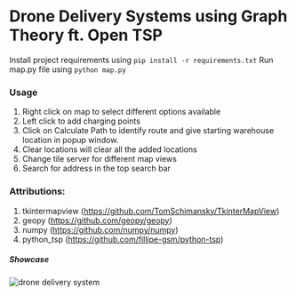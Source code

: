 # Drone Delivery Systems using Graph Theory ft. Open TSP

Install project requirements using ``` pip install -r requirements.txt ```
Run map.py file using ``` python map.py ```

### Usage
1. Right click on map to select different options available
2. Left click to add charging points
3. Click on Calculate Path to identify route and give starting warehouse location in popup window.
4. Clear locations will clear all the added locations
5. Change tile server for different map views
6. Search for address in the top search bar

### Attributions:
1. tkintermapview (https://github.com/TomSchimansky/TkinterMapView)
2. geopy (https://github.com/geopy/geopy)
3. numpy (https://github.com/numpy/numpy)
4. python_tsp (https://github.com/fillipe-gsm/python-tsp)


##### Showcase
![drone delivery system](https://github.com/ynvp/DroneDeliverySystems/blob/main/images/showcase1.png?raw=true)
